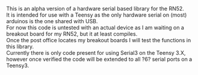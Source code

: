 This is an alpha version of a hardware serial based library for the RN52.      
It is intended for use with a Teensy as the only hardware serial on (most) arduinos is the one shared with USB.                       
For now this code is untested with an actual device as I am waiting on a breakout board for my RN52, but it at least compiles.      
Once the post office locates my breakout boards I will test the functions in this library.                           
Currently there is only code present for using Serial3 on the Teensy 3.X, however once verified the code will be extended to all ?6? serial ports on a Teensy3.
